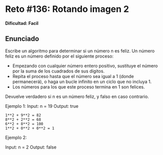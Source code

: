 # Reto #136: Rotando imagen 2

#### Dificultad: Facil

## Enunciado

Escribe un algoritmo para determinar si un número n es feliz.
Un número feliz es un número definido por el siguiente proceso:

- Empezando con cualquier número entero positivo, sustituye el número por la suma de los cuadrados de sus dígitos.
- Repita el proceso hasta que el número sea igual a 1 (donde permanecerá), o haga un bucle infinito en un ciclo que no incluya 1.
- Los números para los que este proceso termina en 1 son felices.

Devuelve verdadero si n es un número feliz, y falso en caso contrario.

Ejemplo 1:
Input: n = 19
Output: true

```
1**2 + 9**2 = 82
8**2 + 2**2 = 68
6**2 + 8**2 = 100
1**2 + 0**2 + 0**2 = 1
```

Ejemplo 2:

Input: n = 2
Output: false
